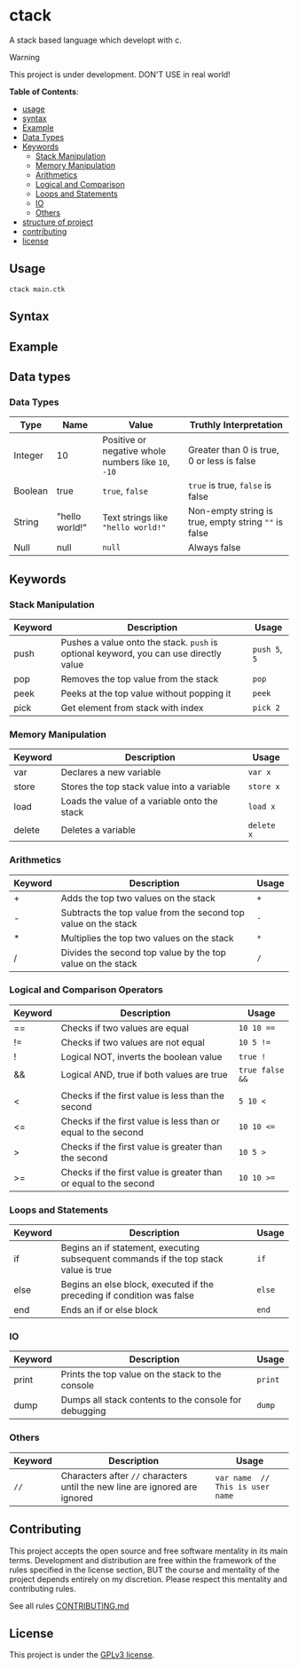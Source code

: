 # ctack
A stack based language which developt with c.


> [!WARNING]
> This project is under development. DON'T USE in real world!

**Table of Contents**:

- [usage](#usage)
- [syntax](#sytax)
- [Example](#example)
- [Data Types](#data-types)
- [Keywords](#keywords)
  - [Stack Manipulation](#stack-manipulation)
  - [Memory Manipulation](#memory-manipulation)
  - [Arithmetics](#arithmetics)
  - [Logical and Comparison](#logical-and-comparison)
  - [Loops and Statements](#loops-and-statements)
  - [IO](#io)
  - [Others](#others)
- [structure of project](#structure-of-project)
- [contributing](#contributing)
- [license](#license)

## Usage
```
ctack main.ctk
```

## Syntax

## Example

## Data types
### Data Types

| Type    | Name     | Value                  | Truthly Interpretation         |
|---------|----------|------------------------|--------------------------------|
| Integer | 10       | Positive or negative whole numbers like `10`, `-10` | Greater than 0 is true, 0 or less is false |
| Boolean | true     | `true`, `false`        | `true` is true, `false` is false |
| String  | "hello world!" | Text strings like `"hello world!"` | Non-empty string is true, empty string `""` is false |
| Null    | null     | `null`                 | Always false                  |

## Keywords

### Stack Manipulation

| Keyword | Description                          | Usage             |
|---------|--------------------------------------|-------------------|
| push    | Pushes a value onto the stack. `push` is optional keyword, you can use directly value | `push 5`, `5`          |
| pop     | Removes the top value from the stack | `pop`             |
| peek    | Peeks at the top value without popping it | `peek`         |
| pick    | Get element from stack with index | `pick 2`         |

### Memory Manipulation

| Keyword | Description                              | Usage                |
|---------|------------------------------------------|----------------------|
| var     | Declares a new variable                  | `var x`              |
| store   | Stores the top stack value into a variable | `store x`            |
| load    | Loads the value of a variable onto the stack | `load x`            |
| delete  | Deletes a variable                       | `delete x`           |

### Arithmetics

| Keyword | Description                          | Usage             |
|---------|--------------------------------------|-------------------|
| +       | Adds the top two values on the stack | `+`               |
| -       | Subtracts the top value from the second top value on the stack | `-` |
| *       | Multiplies the top two values on the stack | `*`             |
| /       | Divides the second top value by the top value on the stack | `/` |

### Logical and Comparison Operators

| Keyword | Description                              | Usage               |
|---------|------------------------------------------|---------------------|
| ==      | Checks if two values are equal           | `10 10 ==`          |
| !=      | Checks if two values are not equal       | `10 5 !=`           |
| !       | Logical NOT, inverts the boolean value   | `true !`            |
| &&      | Logical AND, true if both values are true| `true false &&`     |
| ||      | Logical OR, true if at least one value is true | `true false ||`    |
| <       | Checks if the first value is less than the second | `5 10 <`    |
| <=      | Checks if the first value is less than or equal to the second | `10 10 <=` |
| >       | Checks if the first value is greater than the second | `10 5 >`   |
| >=      | Checks if the first value is greater than or equal to the second | `10 10 >=` |

### Loops and Statements

| Keyword | Description                          | Usage             |
|---------|--------------------------------------|-------------------|
| if      | Begins an if statement, executing subsequent commands if the top stack value is true | `if` |
| else    | Begins an else block, executed if the preceding if condition was false | `else` |
| end     | Ends an if or else block             | `end`             |

### IO

| Keyword | Description                          | Usage             |
|---------|--------------------------------------|-------------------|
| print   | Prints the top value on the stack to the console | `print`     |
| dump    | Dumps all stack contents to the console for debugging | `dump`   |

### Others

| Keyword | Description                          | Usage             |
|---------|--------------------------------------|-------------------|
| `//`   | Characters after `//` characters until the new line are ignored are ignored  | `var name  // This is user name`     |


## Contributing

This project accepts the open source and free software mentality in its main terms.
Development and distribution are free within the framework of the rules specified 
in the license section, BUT the course and mentality of the project depends entirely
on my discretion. Please respect this mentality and contributing rules.

See all rules [CONTRIBUTING.md](./CONTRIBUTING.md)


## License
This project is under the [GPLv3 license](./LICENSE).
